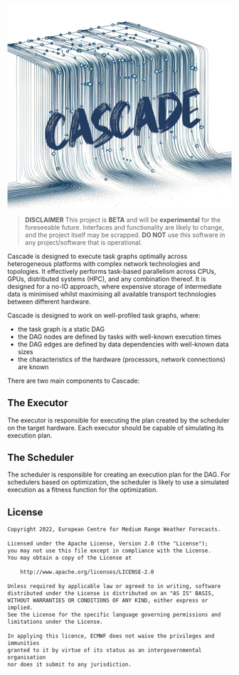 ![Image](cascade.png)

> **DISCLAIMER**
> This project is **BETA** and will be **experimental** for the foreseeable future. Interfaces and functionality are likely to change, and the project itself may be scrapped. **DO NOT** use this software in any project/software that is operational.

Cascade is designed to execute task graphs optimally across heterogeneous platforms with complex network technologies and topologies. It effectively performs task-based parallelism across CPUs, GPUs, distributed systems (HPC), and any combination thereof. It is designed for a no-IO approach, where expensive storage of intermediate data is minimised whilst maximising all available transport technologies between different hardware.

Cascade is designed to work on well-profiled task graphs, where:
* the task graph is a static DAG
* the DAG nodes are defined by tasks with well-known execution times
* the DAG edges are defined by data dependencies with well-known data sizes
* the characteristics of the hardware (processors, network connections) are known

There are two main components to Cascade:

## The Executor

The executor is responsible for executing the plan created by the scheduler on the target hardware. Each executor should be capable of simulating its execution plan.

## The Scheduler

The scheduler is responsible for creating an execution plan for the DAG. For schedulers based on optimization, the scheduler is likely to use a simulated execution as a fitness function for the optimization.

## License

```
Copyright 2022, European Centre for Medium Range Weather Forecasts.

Licensed under the Apache License, Version 2.0 (the "License");
you may not use this file except in compliance with the License.
You may obtain a copy of the License at

    http://www.apache.org/licenses/LICENSE-2.0

Unless required by applicable law or agreed to in writing, software
distributed under the License is distributed on an "AS IS" BASIS,
WITHOUT WARRANTIES OR CONDITIONS OF ANY KIND, either express or implied.
See the License for the specific language governing permissions and
limitations under the License.

In applying this licence, ECMWF does not waive the privileges and immunities
granted to it by virtue of its status as an intergovernmental organisation
nor does it submit to any jurisdiction.
```